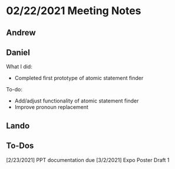 # 02/22/2021 Meeting Notes


## Andrew

## Daniel
What I did:
- Completed first prototype of atomic statement finder

To-do:
- Add/adjust functionality of atomic statement finder
- Improve pronoun replacement

## Lando

## To-Dos
[2/23/2021] PPT documentation due
[3/2/2021] Expo Poster Draft 1
